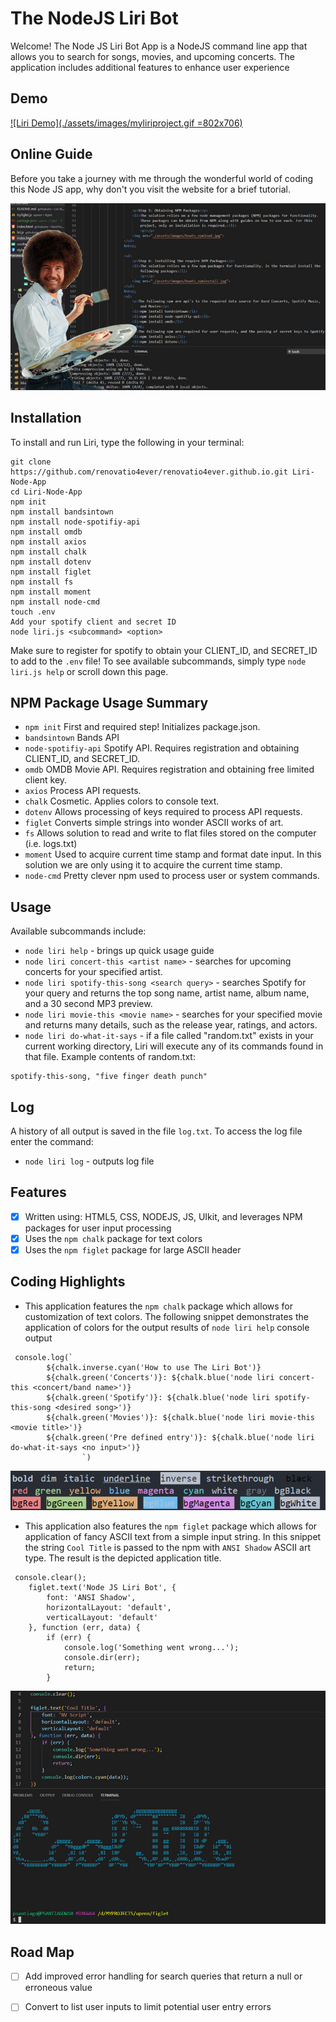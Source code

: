 # The NodeJS Liri Bot
Welcome! The Node JS Liri Bot App is a NodeJS command line app that allows you to search for songs, movies, and upcoming concerts. The application includes additional features to enhance user experience

## Demo
[![Liri Demo](./assets/images/myliriproject.gif =802x706)](https://github.com/renovatio4ever/renovatio4ever.github.io/tree/master/Liri-Node-App)

## Online Guide
Before you take a journey with me through the wonderful world of coding this Node JS app, why don't you visit the website for a brief tutorial.

[![Node JS Liri Bot Online Guide](./assets/images/howto_takeajourney.jpg)](https://renovatio4ever.github.io/Liri-Node-App/)

## Installation
To install and run Liri, type the following in your terminal:
```
git clone https://github.com/renovatio4ever/renovatio4ever.github.io.git Liri-Node-App
cd Liri-Node-App
npm init
npm install bandsintown
npm install node-spotifiy-api
npm install omdb
npm install axios
npm install chalk
npm install dotenv
npm install figlet
npm install fs
npm install moment
npm install node-cmd
touch .env
Add your spotify client and secret ID
node liri.js <subcommand> <option>
```
Make sure to register for spotify to obtain your CLIENT_ID, and SECRET_ID to add to the `.env` file! To see available subcommands, simply type `node liri.js help` or scroll down this page.

## NPM Package Usage Summary
- `npm init` First and required step! Initializes package.json.
- `bandsintown` Bands API
- `node-spotifiy-api` Spotify API. Requires registration and obtaining CLIENT_ID, and SECRET_ID.
- `omdb` OMDB Movie API. Requires registration and obtaining free limited client key.
- `axios` Process API requests.
- `chalk` Cosmetic. Applies colors to console text.
- `dotenv` Allows processing of keys required to process API requests.
- `figlet` Converts simple strings into wonder ASCII works of art.
- `fs` Allows solution to read and write to flat files stored on the computer (i.e. logs.txt)
- `moment` Used to acquire current time stamp and format date input. In this solution we are only using it to acquire the current time stamp.
- `node-cmd` Pretty clever npm used to process user or system commands.

## Usage
Available subcommands include:
- `node liri help` - brings up quick usage guide
- `node liri concert-this <artist name>` - searches for upcoming concerts for your specified artist.
- `node liri spotify-this-song <search query>` - searches Spotify for your query and returns the top song name, artist name, album name, and a 30 second MP3 preview.
- `node liri movie-this <movie name>` - searches for your specified movie and returns many details, such as the release year, ratings, and actors.
- `node liri do-what-it-says` - if a file called "random.txt" exists in your current working directory, Liri will execute any of its commands found in that file. Example contents of random.txt:
```
spotify-this-song, "five finger death punch"
```

## Log
A history of all output is saved in the file `log.txt`. To access the log file enter the command:
- `node liri log` - outputs log file

## Features
- [x] Written using: HTML5, CSS, NODEJS, JS, UIkit, and leverages NPM packages for user input processing
- [x] Uses the `npm chalk` package for text colors
- [x] Uses the `npm figlet` package for large ASCII header

## Coding Highlights
- This application features the `npm chalk` package which allows for customization of text colors. The following snippet demonstrates the application of colors for the output results of `node liri help` console output
```
 console.log(`
        ${chalk.inverse.cyan('How to use The Liri Bot')}
        ${chalk.green('Concerts')}: ${chalk.blue('node liri concert-this <concert/band name>')} 
        ${chalk.green('Spotify')}: ${chalk.blue('node liri spotify-this-song <desired song>')} 
        ${chalk.green('Movies')}: ${chalk.blue('node liri movie-this <movie title>')}
        ${chalk.green('Pre defined entry')}: ${chalk.blue('node liri do-what-it-says <no input>')}
                `)
```
[![NPM Chalk](./assets/images/howto_chalk.jpg)](https://www.npmjs.com/package/chalk)

- This application also features the `npm figlet` package which allows for application of fancy ASCII text from a simple input string. In this snippet the string `Cool Title` is passed to the npm with `ANSI Shadow` ASCII art type. The result is the depicted application title.
```
 console.clear();
    figlet.text('Node JS Liri Bot', {
        font: 'ANSI Shadow',
        horizontalLayout: 'default',
        verticalLayout: 'default'
    }, function (err, data) {
        if (err) {
            console.log('Something went wrong...');
            console.dir(err);
            return;
        }
```
[![NPM Figlet](./assets/images/howto_figlet.jpg)](https://www.npmjs.com/package/figlet)

## Road Map
- [ ] Add improved error handling for search queries that return a null or erroneous value
- [ ] Convert to list user inputs to limit potential user entry errors


